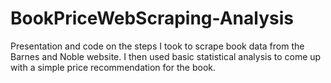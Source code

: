 # BookPriceWebScraping-Analysis
Presentation and code on the steps I took to scrape book data from the Barnes and Noble website. I then used basic statistical analysis to come up with a simple price recommendation for the book. 
